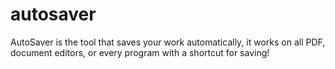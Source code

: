 # autosaver
AutoSaver is the tool that saves your work automatically, it works on all PDF, document editors, or every program with a shortcut for saving!
